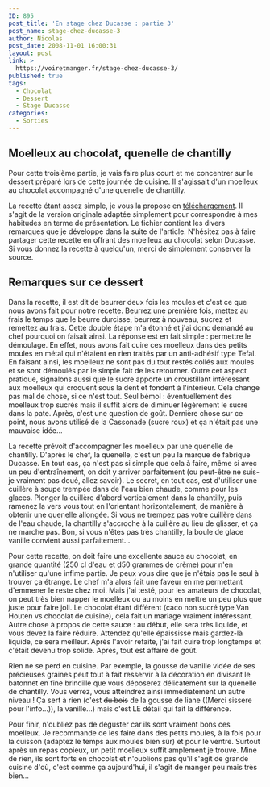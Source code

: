 ```yaml
---
ID: 895
post_title: 'En stage chez Ducasse : partie 3'
post_name: stage-chez-ducasse-3
author: Nicolas
post_date: 2008-11-01 16:00:31
layout: post
link: >
  https://voiretmanger.fr/stage-chez-ducasse-3/
published: true
tags:
  - Chocolat
  - Dessert
  - Stage Ducasse
categories:
  - Sorties
---
```

<h2 id="895_moelleux-au-chocolat_1">Moelleux au chocolat, quenelle de chantilly</h2>
<p>Pour cette troisième partie, je vais faire plus court et me concentrer sur le dessert préparé lors de cette journée de cuisine. Il s'agissait d'un moelleux au chocolat accompagné d'une quenelle de chantilly.</p>
<p>La recette étant assez simple, je vous la propose en <a href="http://nicolasfurno.com/files/moelleux_ducasse.pdf">téléchargement</a>. Il s'agit de la version originale adaptée simplement pour correspondre à mes habitudes en terme de présentation. Le fichier contient les divers remarques que je développe dans la suite de l'article. N'hésitez pas à faire partager cette recette en offrant des moelleux au chocolat selon Ducasse. Si vous donnez la recette à quelqu'un, merci de simplement conserver la source.</p>

<h2 id="895_remarques-sur-ce-des_1">Remarques sur ce dessert</h2>
<p>Dans la recette, il est dit de beurrer deux fois les moules et c'est ce que nous avons fait pour notre recette. Beurrez une première fois, mettez au frais le temps que le beurre durcisse, beurrez à nouveau, sucrez et remettez au frais. Cette double étape m'a étonné et j'ai donc demandé au chef pourquoi on faisait ainsi. La réponse est en fait simple : permettre le démoulage. En effet, nous avons fait cuire ces moelleux dans des petits moules en métal qui n'étaient en rien traités par un anti-adhésif type Tefal. En faisant ainsi, les moelleux ne sont pas du tout restés collés aux moules et se sont démoulés par le simple fait de les retourner. Outre cet aspect pratique, signalons aussi que le sucre apporte un croustillant intéressant aux moelleux qui croquent sous la dent et fondent à l'intérieur. Cela change pas mal de chose, si ce n'est tout. Seul bémol : éventuellement des moelleux trop sucrés mais il suffit alors de diminuer légèrement le sucre dans la pate. Après, c'est une question de goût. Dernière chose sur ce point, nous avons utilisé de la Cassonade (sucre roux) et ça n'était pas une mauvaise idée...</p>
<p>La recette prévoit d'accompagner les moelleux par une quenelle de chantilly. D'après le chef, la quenelle, c'est un peu la marque de fabrique Ducasse. En tout cas, ça n'est pas si simple que cela à faire, même si avec un peu d'entraînement, on doit y arriver parfaitement (ou peut-être ne suis-je vraiment pas doué, allez savoir). Le secret, en tout cas, est d'utiliser une cuillère à soupe trempée dans de l'eau bien chaude, comme pour les glaces. Plonger la cuillère d'abord verticalement dans la chantilly, puis ramenez la vers vous tout en l'orientant horizontalement, de manière à obtenir une quenelle allongée. Si vous ne trempez pas votre cuillère dans de l'eau chaude, la chantilly s'accroche à la cuillère au lieu de glisser, et ça ne marche pas. Bon, si vous n'êtes pas très chantilly, la boule de glace vanille convient aussi parfaitement...</p>
<p>Pour cette recette, on doit faire une excellente sauce au chocolat, en grande quantité (250 cl d'eau et d50 grammes de crème) pour n'en n'utiliser qu'une infime partie. Je peux vous dire que je n'étais pas le seul à trouver ça étrange. Le chef m'a alors fait une faveur en me permettant d'emmener le reste chez moi. Mais j'ai testé, pour les amateurs de chocolat, on peut très bien napper le moelleux ou au moins en mettre un peu plus que juste pour faire joli. Le chocolat étant différent (caco non sucré type Van Houten vs chocolat de cuisine), cela fait un mariage vraiment intéressant. Autre chose à propos de cette sauce : au début, elle sera très liquide, et vous devez la faire réduire. Attendez qu'elle épaississe mais gardez-là liquide, ce sera meilleur. Après l'avoir refaite, j'ai fait cuire trop longtemps et c'était devenu trop solide. Après, tout est affaire de goût.</p>
<p>Rien ne se perd en cuisine. Par exemple, la gousse de vanille vidée de ses précieuses graines peut tout à fait resservir à la décoration en divisant le batonnet en fine brindille que vous déposerez délicatement sur la quenelle de chantilly. Vous verrez, vous atteindrez ainsi immédiatement un autre niveau ! Ça sert à rien (c'est <span style="text-decoration: line-through;">du bois</span> de la gousse de liane ((Merci sissere pour l'info...)), la vanille...) mais c'est LE détail qui fait la différence.</p>
<p>Pour finir, n'oubliez pas de déguster car ils sont vraiment bons ces moelleux. Je recommande de les faire dans des petits moules, à la fois pour la cuisson (adaptez le temps aux moules bien sûr) et pour le ventre. Surtout après un repas copieux, un petit moelleux suffit amplement je trouve. Mine de rien, ils sont forts en chocolat et n'oublions pas qu'il s'agit de grande cuisine d'où, c'est comme ça aujourd'hui, il s'agit de manger peu mais très bien...</p>